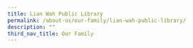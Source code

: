 ```yaml
---
title: Lian Wah Public Library
permalink: /about-us/our-family/lian-wah-public-library/
description: ""
third_nav_title: Our Family
---
```

